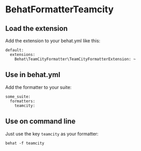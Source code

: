 # BehatFormatterTeamcity

## Load the extension
Add the extension to your behat.yml like this:

    default:
      extensions:
        Behat\TeamCityFormatter\TeamCityFormatterExtension: ~

## Use in behat.yml
Add the formatter to your suite:

    some_suite:
      formatters:
        teamcity:

## Use on command line
Just use the key ``teamcity`` as your formatter:

    behat -f teamcity